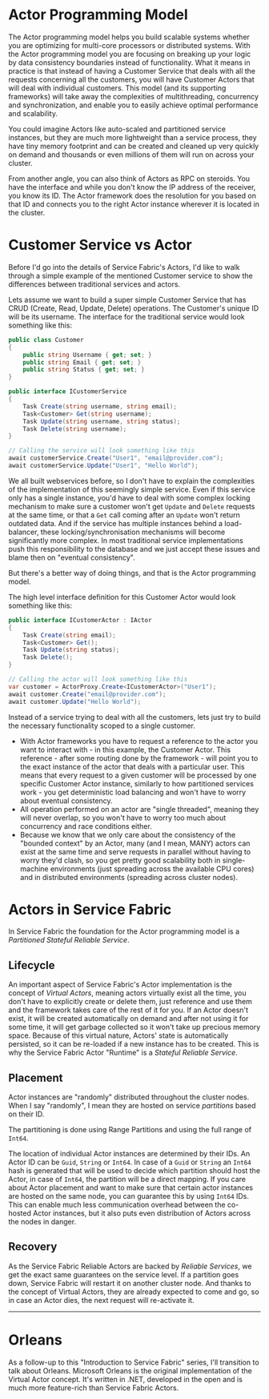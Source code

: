 # Actor Programming Model

The Actor programming model helps you build scalable systems whether you are optimizing for multi-core processors or distributed systems.
With the Actor programming model you are focusing on breaking up your logic by data consistency boundaries instead of functionality. What it means in practice is that instead of having a Customer Service that deals with all the requests concerning all the customers, you will have Customer Actors that will deal with individual customers. This model (and its supporting frameworks) will take away the complexities of multithreading, concurrency and synchronization, and enable you to easily achieve optimal performance and scalability.

You could imagine Actors like auto-scaled and partitioned service instances, but they are much more lightweight than a service process, they have tiny memory footprint and can be created and cleaned up very quickly on demand and thousands or even millions of them will run on across your cluster.

From another angle, you can also think of Actors as RPC on steroids. You have the interface and while you don't know the IP address of the receiver, you know its ID. The Actor framework does the resolution for you based on that ID and connects you to the right Actor instance wherever it is located in the cluster.

# Customer Service vs Actor

Before I'd go into the details of Service Fabric's Actors, I'd like to walk through a simple example of the mentioned Customer service to show the differences between traditional services and actors.

Lets assume we want to build a super simple Customer Service that has CRUD (Create, Read, Update, Delete) operations. The Customer's unique ID will be its username. The interface for the traditional service would look something like this:

```csharp
public class Customer
{
    public string Username { get; set; }
    public string Email { get; set; }
    public string Status { get; set; }
}

public interface ICustomerService
{
    Task Create(string username, string email);
    Task<Customer> Get(string username);
    Task Update(string username, string status);
    Task Delete(string username);
}

// Calling the service will look something like this
await customerService.Create("User1", "email@provider.com");
await customerService.Update("User1", "Hello World");
```

We all built webservices before, so I don't have to explain the complexities of the implementation of this seemingly simple service.
Even if this service only has a single instance, you'd have to deal with some complex locking mechanism to make sure a customer won't get `Update` and `Delete` requests at the same time, or that a `Get` call coming after an `Update` won't return outdated data. And if the service has multiple instances behind a load-balancer, these locking/synchronisation mechanisms will become significantly more complex. In most traditional service implementations push this responsibility to the database and we just accept these issues and blame then on "eventual consistency".

But there's a better way of doing things, and that is the Actor programming model.

The high level interface definition for this Customer Actor would look something like this:

```csharp
public interface ICustomerActor : IActor
{
    Task Create(string email);
    Task<Customer> Get();
    Task Update(string status);
    Task Delete();
}

// Calling the actor will look something like this
var customer = ActorProxy.Create<ICustomerActor>("User1");
await customer.Create("email@provider.com");
await customer.Update("Hello World");
```

Instead of a service trying to deal with all the customers, lets just try to build the necessary functionality scoped to a single customer. 
* With Actor frameworks you have to request a reference to the actor you want to interact with - in this example, the Customer Actor. This reference - after some routing done by the framework - will point you to the exact instance of the actor that deals with a particular user. This means that every request to a given customer will be processed by one specific Customer Actor instance, similarly to how partitioned services work - you get deterministic load balancing and won't have to worry about eventual consistency.
* All operation performed on an actor are "single threaded", meaning they will never overlap, so you won't have to worry too much about concurrency and race conditions either.
* Because we know that we only care about the consistency of the "bounded context" by an Actor, many (and I mean, MANY) actors can exist at the same time and serve requests in parallel without having to worry they'd clash, so you get pretty good scalability both in single-machine environments (just spreading across the available CPU cores) and in distributed environments (spreading across cluster nodes).

# Actors in Service Fabric

In Service Fabric the foundation for the Actor programming model is a *Partitioned Stateful Reliable Service*. 

## Lifecycle

An important aspect of Service Fabric's Actor implementation is the concept of *Virtual Actors*, meaning actors virtually exist all the time, you don't have to explicitly create or delete them, just reference and use them and the framework takes care of the rest of it for you. If an Actor doesn't exist, it will be created automatically on demand and after not using it for some time, it will get garbage collected so it won't take up precious memory space. Because of this virtual nature, Actors' state is automatically persisted, so it can be re-loaded if a new instance has to be created. This is why the Service Fabric Actor "Runtime" is a *Stateful Reliable Service*.

## Placement

Actor instances are "randomly" distributed throughout the cluster nodes. When I say "randomly", I mean they are hosted on service *partitions* based on their ID.

The partitioning is done using Range Partitions and using the full range of `Int64`.

The location of individual Actor instances are determined by their IDs. An Actor ID can be `Guid`, `String` or `Int64`. In case of a `Guid` or `String` an `Int64` hash is generated that will be used to decide which partition should host the Actor, in case of `Int64`, the partition will be a direct mapping. If you care about Actor placement and want to make sure that certain actor instances are hosted on the same node, you can guarantee this by using `Int64` IDs. This can enable much less communication overhead between the co-hosted Actor instances, but it also puts even distribution of Actors across the nodes in danger.

## Recovery

As the Service Fabric Reliable Actors are backed by *Reliable Services*, we get the exact same guarantees on the service level. If a partition goes down, Service Fabric will restart it on another cluster node.
And thanks to the concept of Virtual Actors, they are already expected to come and go, so in case an Actor dies, the next request will re-activate it.

---

# Orleans

As a follow-up to this "Introduction to Service Fabric" series, I'll transition to talk about Orleans.
Microsoft Orleans is the original implementation of the Virtual Actor concept. It's written in .NET, developed in the open and is much more feature-rich than Service Fabric Actors.